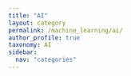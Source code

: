 ```yaml
---
title: "AI"
layout: category
permalink: /machine_learning/ai/
author_profile: true
taxonomy: AI
sidebar:
  nav: "categories"
---
```

